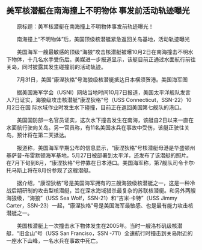 ## 美军核潜艇在南海撞上不明物体 事发前活动轨迹曝光
　　原标题：美军核潜艇在南海撞上不明物体事发前轨迹曝光！

　　南海撞上“不明物体”后，美国顶级核潜艇紧急返回关岛基地，活动轨迹曝光

　　美国海军一艘最敏感的顶级“海狼”攻击核潜艇被曝10月2日在南海撞击不明水下物体，十几名水手受伤后。美媒进一步报道显示，该艇目前正通过水面航行前往关岛，同时披露其发生碰撞前的活动轨迹。

　　7月31日，美国“康涅狄格”号海狼级核潜艇抵达日本横须贺港。美国海军图

　　据美国海军学会（USNI）网站当地时间10月7日报道，美国太平洋舰队发言人7日证实，海狼级攻击核潜艇“康涅狄格”号（USS Connecticut，SSN-22）10月2日在国 际水域作业时发生水下碰撞，目前正在返回美国第七舰队的港口。



　　美国国防部一名官员证实，这次水下撞击发生在南海，该艇自2日以来一直在水面航行驶向关岛。另一官员称，有11名美国水兵在事故中受伤，该艇正驶往关岛，预计将在第二天抵达。

　　报道称，美国海军早期公布的信息显示，“康涅狄格”号核潜艇母港是华盛顿州基萨普-布雷默顿海军基地，5月27日被部署到太平洋，还发布了该潜艇的照片。在7月下旬到8月，“康涅狄格”号停靠在日本港口。美国海军称，第7舰队司令卡尔·托马斯上将在8月份参观了这艘潜艇。

　　据介绍，“康涅狄格”号是美国海军拥有的三艘海狼级核潜艇之一，这是一种冷战后期研制的攻击型核潜艇，旨在深水海域猎杀最复杂的苏联核潜艇。和另外两艘海狼级，“海狼”（USS Sea Wolf，SSN-21）和“吉米·卡特”（USS Jimmy Carter，SSN-23）一起，“康涅狄格”号是美国海军最敏感、也是最有能力攻击核潜艇之一。

　　美国核潜艇上一次撞击水下物体发生在2005年。当时一艘洛杉矶级核潜艇，“旧金山”号（USS San Franciso，SSN -711）全速航行时撞击到关岛附近的一座水下山峰，一名水兵在事故中死亡。



